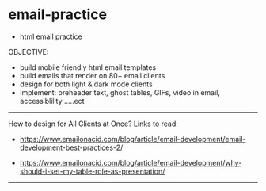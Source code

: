 # email-practice
- html email practice

OBJECTIVE:
- build mobile friendly html email templates
- build emails that render on 80+ email clients
- design for both light & dark mode clients
- implement: preheader text, ghost tables, GIFs, video in email, accessiblility .....ect

---------------------------------------------------------
How to design for All Clients at Once? Links to read:

- https://www.emailonacid.com/blog/article/email-development/email-development-best-practices-2/

- https://www.emailonacid.com/blog/article/email-development/why-should-i-set-my-table-role-as-presentation/

--------------------------------------------------------
